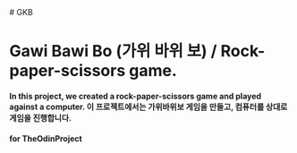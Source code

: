 <hmtl>
<body>
# GKB
<h1>Gawi Bawi Bo (가위 바위 보) / Rock-paper-scissors game.</h1>


<h4>In this project, we created a rock-paper-scissors game and played against a computer.
이 프로젝트에서는 가위바위보 게임을 만들고, 컴퓨터를 상대로 게임을 진행합니다.</h4>

<h4>for TheOdinProject</h4>
</body>
</html>
